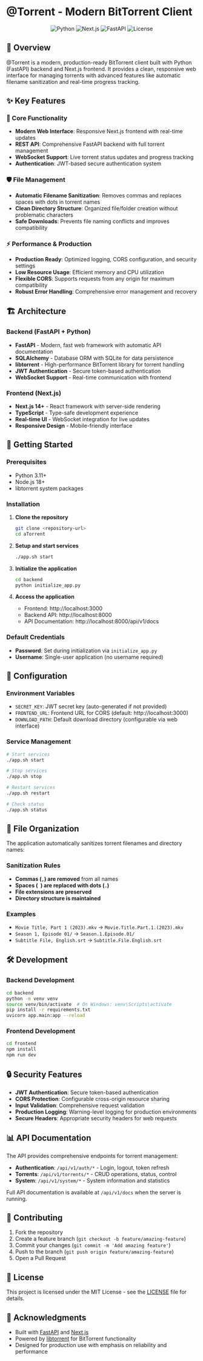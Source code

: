 # @Torrent - Modern BitTorrent Client

<div align="center">
  <img src="https://img.shields.io/badge/Python-3.11+-blue.svg" alt="Python">
  <img src="https://img.shields.io/badge/Next.js-14+-black.svg" alt="Next.js">
  <img src="https://img.shields.io/badge/FastAPI-Latest-green.svg" alt="FastAPI">
  <img src="https://img.shields.io/badge/License-MIT-green.svg" alt="License">
</div>

## 🚀 Overview

@Torrent is a modern, production-ready BitTorrent client built with Python (FastAPI) backend and Next.js frontend. It provides a clean, responsive web interface for managing torrents with advanced features like automatic filename sanitization and real-time progress tracking.

## ✨ Key Features

### 🎯 Core Functionality
- **Modern Web Interface**: Responsive Next.js frontend with real-time updates
- **REST API**: Comprehensive FastAPI backend with full torrent management
- **WebSocket Support**: Live torrent status updates and progress tracking
- **Authentication**: JWT-based secure authentication system

### 🛡️ File Management
- **Automatic Filename Sanitization**: Removes commas and replaces spaces with dots in torrent names
- **Clean Directory Structure**: Organized file/folder creation without problematic characters
- **Safe Downloads**: Prevents file naming conflicts and improves compatibility

### ⚡ Performance & Production
- **Production Ready**: Optimized logging, CORS configuration, and security settings  
- **Low Resource Usage**: Efficient memory and CPU utilization
- **Flexible CORS**: Supports requests from any origin for maximum compatibility
- **Robust Error Handling**: Comprehensive error management and recovery

## 🏗️ Architecture

### Backend (FastAPI + Python)
- **FastAPI** - Modern, fast web framework with automatic API documentation
- **SQLAlchemy** - Database ORM with SQLite for data persistence
- **libtorrent** - High-performance BitTorrent library for torrent handling
- **JWT Authentication** - Secure token-based authentication
- **WebSocket Support** - Real-time communication with frontend

### Frontend (Next.js)
- **Next.js 14+** - React framework with server-side rendering
- **TypeScript** - Type-safe development experience
- **Real-time UI** - WebSocket integration for live updates
- **Responsive Design** - Mobile-friendly interface

## 🚦 Getting Started

### Prerequisites
- Python 3.11+
- Node.js 18+
- libtorrent system packages

### Installation

1. **Clone the repository**
   ```bash
   git clone <repository-url>
   cd aTorrent
   ```

2. **Setup and start services**
   ```bash
   ./app.sh start
   ```

3. **Initialize the application**
   ```bash
   cd backend
   python initialize_app.py
   ```

4. **Access the application**
   - Frontend: http://localhost:3000
   - Backend API: http://localhost:8000
   - API Documentation: http://localhost:8000/api/v1/docs

### Default Credentials
- **Password**: Set during initialization via `initialize_app.py`
- **Username**: Single-user application (no username required)

## 🔧 Configuration

### Environment Variables
- `SECRET_KEY`: JWT secret key (auto-generated if not provided)
- `FRONTEND_URL`: Frontend URL for CORS (default: http://localhost:3000)
- `DOWNLOAD_PATH`: Default download directory (configurable via web interface)

### Service Management
```bash
# Start services
./app.sh start

# Stop services  
./app.sh stop

# Restart services
./app.sh restart

# Check status
./app.sh status
```

## 📁 File Organization

The application automatically sanitizes torrent filenames and directory names:

### Sanitization Rules
- **Commas (`,`) are removed** from all names
- **Spaces (` `) are replaced with dots (`.`)**
- **File extensions are preserved**
- **Directory structure is maintained**

### Examples
- `Movie Title, Part 1 (2023).mkv` → `Movie.Title.Part.1.(2023).mkv`
- `Season 1, Episode 01/` → `Season.1.Episode.01/`
- `Subtitle File, English.srt` → `Subtitle.File.English.srt`

## 🛠️ Development

### Backend Development
```bash
cd backend
python -m venv venv
source venv/bin/activate  # On Windows: venv\Scripts\activate
pip install -r requirements.txt
uvicorn app.main:app --reload
```

### Frontend Development  
```bash
cd frontend
npm install
npm run dev
```

## 🔒 Security Features

- **JWT Authentication**: Secure token-based authentication
- **CORS Protection**: Configurable cross-origin resource sharing
- **Input Validation**: Comprehensive request validation
- **Production Logging**: Warning-level logging for production environments
- **Secure Headers**: Appropriate security headers for web requests

## 📊 API Documentation

The API provides comprehensive endpoints for torrent management:

- **Authentication**: `/api/v1/auth/*` - Login, logout, token refresh
- **Torrents**: `/api/v1/torrents/*` - CRUD operations, status, control
- **System**: `/api/v1/system/*` - System information and statistics

Full API documentation is available at `/api/v1/docs` when the server is running.

## 🤝 Contributing

1. Fork the repository
2. Create a feature branch (`git checkout -b feature/amazing-feature`)
3. Commit your changes (`git commit -m 'Add amazing feature'`)
4. Push to the branch (`git push origin feature/amazing-feature`)
5. Open a Pull Request

## 📝 License

This project is licensed under the MIT License - see the [LICENSE](LICENSE) file for details.

## 🙏 Acknowledgments

- Built with [FastAPI](https://fastapi.tiangolo.com/) and [Next.js](https://nextjs.org/)
- Powered by [libtorrent](https://libtorrent.org/) for BitTorrent functionality
- Designed for production use with emphasis on reliability and performance
